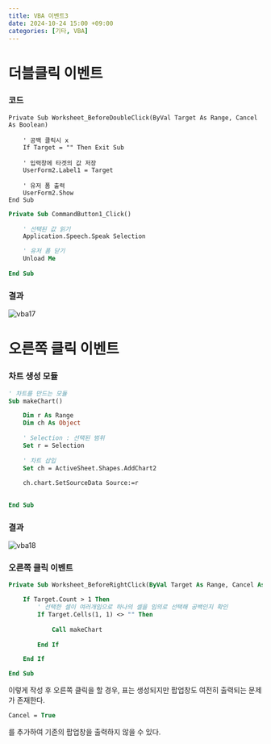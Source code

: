 ```yaml
---
title: VBA 이벤트3
date: 2024-10-24 15:00 +09:00
categories: [기타, VBA]
---
```

# 더블클릭 이벤트

### 코드
```VB
Private Sub Worksheet_BeforeDoubleClick(ByVal Target As Range, Cancel As Boolean)

    ' 공백 클릭시 x
    If Target = "" Then Exit Sub
    
    ' 입력창에 타겟의 값 저장
    UserForm2.Label1 = Target
    
    ' 유저 폼 출력
    UserForm2.Show
End Sub

```
```vb
Private Sub CommandButton1_Click()
    
    ' 선택된 값 읽기
    Application.Speech.Speak Selection

    ' 유저 폼 닫기
    Unload Me
    
End Sub
```
### 결과
![vba17](https://github.com/user-attachments/assets/45a0bd6a-6940-4e11-b4f8-e19d07736d9d)

# 오른쪽 클릭 이벤트

### 차트 생성 모듈
```vb
' 차트를 만드는 모듈
Sub makeChart()

    Dim r As Range
    Dim ch As Object
    
    ' Selection : 선택된 범위
    Set r = Selection
    
    ' 차트 삽입
    Set ch = ActiveSheet.Shapes.AddChart2
    
    ch.chart.SetSourceData Source:=r
    

End Sub
```
### 결과
![vba18](https://github.com/user-attachments/assets/5bbf2736-7d94-4f65-9a7c-5e6519db7806)

### 오른쪽 클릭 이벤트
```vb
Private Sub Worksheet_BeforeRightClick(ByVal Target As Range, Cancel As Boolean)

    If Target.Count > 1 Then
        ' 선택한 셀이 여러개임으로 하나의 셀을 임의로 선택해 공백인지 확인
        If Target.Cells(1, 1) <> "" Then
                
            Call makeChart
        
        End If

    End If

End Sub
```
이렇게 작성 후 오른쪽 클릭을 할 경우, 표는 생성되지만 팝업창도 여전히 출력되는 문제가 존재한다.
```vb
Cancel = True
```
를 추가하여 기존의 팝업창을 출력하지 않을 수 있다.

